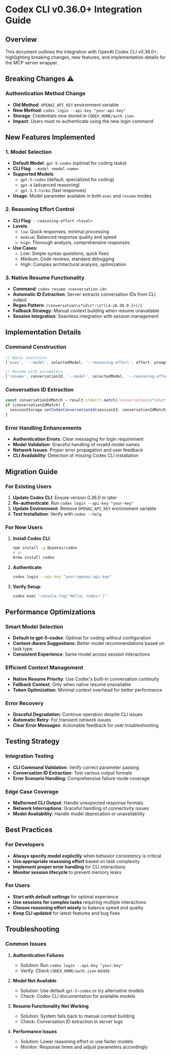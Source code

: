 # Codex CLI v0.36.0+ Integration Guide

## Overview
This document outlines the integration with OpenAI Codex CLI v0.36.0+, highlighting breaking changes, new features, and implementation details for the MCP server wrapper.

## Breaking Changes ⚠️

### Authentication Method Change
- **Old Method**: `OPENAI_API_KEY` environment variable
- **New Method**: `codex login --api-key "your-api-key"`
- **Storage**: Credentials now stored in `CODEX_HOME/auth.json`
- **Impact**: Users must re-authenticate using the new login command

## New Features Implemented

### 1. Model Selection
- **Default Model**: `gpt-5-codex` (optimal for coding tasks)
- **CLI Flag**: `--model <model-name>`
- **Supported Models**:
  - `gpt-5-codex` (default, specialized for coding)
  - `gpt-4` (advanced reasoning)
  - `gpt-3.5-turbo` (fast responses)
- **Usage**: Model parameter available in both `exec` and `resume` modes

### 2. Reasoning Effort Control
- **CLI Flag**: `--reasoning-effort <level>`
- **Levels**:
  - `low`: Quick responses, minimal processing
  - `medium`: Balanced response quality and speed
  - `high`: Thorough analysis, comprehensive responses
- **Use Cases**:
  - Low: Simple syntax questions, quick fixes
  - Medium: Code reviews, standard debugging
  - High: Complex architectural analysis, optimization

### 3. Native Resume Functionality
- **Command**: `codex resume <conversation-id>`
- **Automatic ID Extraction**: Server extracts conversation IDs from CLI output
- **Regex Pattern**: `/conversation\s*id\s*:\s*([a-zA-Z0-9-]+)/i`
- **Fallback Strategy**: Manual context building when resume unavailable
- **Session Integration**: Seamless integration with session management

## Implementation Details

### Command Construction
```typescript
// Basic execution
['exec', '--model', selectedModel, '--reasoning-effort', effort, prompt]

// Resume with parameters
['resume', conversationId, '--model', selectedModel, '--reasoning-effort', effort, prompt]
```

### Conversation ID Extraction
```typescript
const conversationIdMatch = result.stderr?.match(/conversation\s*id\s*:\s*([a-zA-Z0-9-]+)/i);
if (conversationIdMatch) {
  sessionStorage.setCodexConversationId(sessionId, conversationIdMatch[1]);
}
```

### Error Handling Enhancements
- **Authentication Errors**: Clear messaging for login requirement
- **Model Validation**: Graceful handling of invalid model names
- **Network Issues**: Proper error propagation and user feedback
- **CLI Availability**: Detection of missing Codex CLI installation

## Migration Guide

### For Existing Users
1. **Update Codex CLI**: Ensure version 0.36.0 or later
2. **Re-authenticate**: Run `codex login --api-key "your-key"`
3. **Update Environment**: Remove `OPENAI_API_KEY` environment variable
4. **Test Installation**: Verify with `codex --help`

### For New Users
1. **Install Codex CLI**:
   ```bash
   npm install -g @openai/codex
   # or
   brew install codex
   ```
2. **Authenticate**:
   ```bash
   codex login --api-key "your-openai-api-key"
   ```
3. **Verify Setup**:
   ```bash
   codex exec "console.log('Hello, Codex!')"
   ```

## Performance Optimizations

### Smart Model Selection
- **Default to gpt-5-codex**: Optimal for coding without configuration
- **Context-Aware Suggestions**: Better model recommendations based on task type
- **Consistent Experience**: Same model across session interactions

### Efficient Context Management
- **Native Resume Priority**: Use Codex's built-in conversation continuity
- **Fallback Context**: Only when native resume unavailable
- **Token Optimization**: Minimal context overhead for better performance

### Error Recovery
- **Graceful Degradation**: Continue operation despite CLI issues
- **Automatic Retry**: For transient network issues
- **Clear Error Messages**: Actionable feedback for user troubleshooting

## Testing Strategy

### Integration Testing
- **CLI Command Validation**: Verify correct parameter passing
- **Conversation ID Extraction**: Test various output formats
- **Error Scenario Handling**: Comprehensive failure mode coverage

### Edge Case Coverage
- **Malformed CLI Output**: Handle unexpected response formats
- **Network Interruptions**: Graceful handling of connectivity issues
- **Model Availability**: Handle model deprecation or unavailability

## Best Practices

### For Developers
- **Always specify model explicitly** when behavior consistency is critical
- **Use appropriate reasoning effort** based on task complexity
- **Implement proper error handling** for CLI interactions
- **Monitor session lifecycle** to prevent memory leaks

### For Users
- **Start with default settings** for optimal experience
- **Use sessions for complex tasks** requiring multiple interactions
- **Choose reasoning effort wisely** to balance speed and quality
- **Keep CLI updated** for latest features and bug fixes

## Troubleshooting

### Common Issues
1. **Authentication Failures**
   - Solution: Run `codex login --api-key "your-key"`
   - Verify: Check `CODEX_HOME/auth.json` exists

2. **Model Not Available**
   - Solution: Use default `gpt-5-codex` or try alternative models
   - Check: Codex CLI documentation for available models

3. **Resume Functionality Not Working**
   - Solution: System falls back to manual context building
   - Check: Conversation ID extraction in server logs

4. **Performance Issues**
   - Solution: Lower reasoning effort or use faster models
   - Monitor: Response times and adjust parameters accordingly